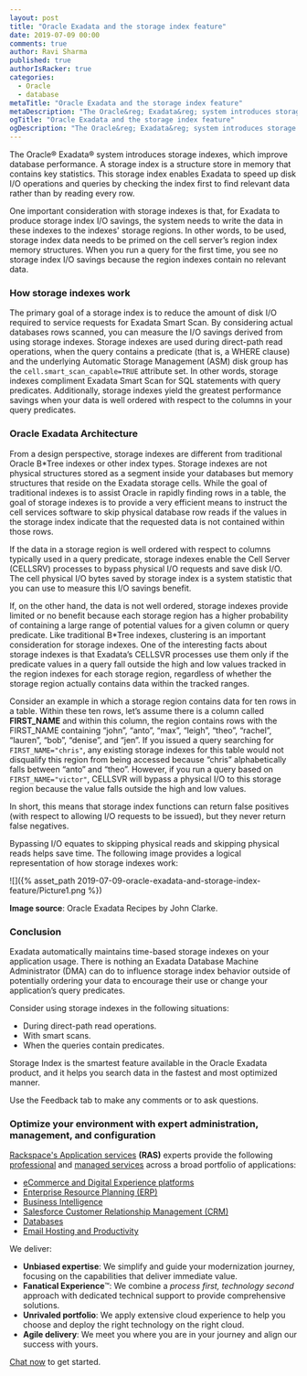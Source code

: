 ```yaml
---
layout: post
title: "Oracle Exadata and the storage index feature"
date: 2019-07-09 00:00
comments: true
author: Ravi Sharma
published: true
authorIsRacker: true
categories:
  - Oracle
  - database
metaTitle: "Oracle Exadata and the storage index feature"
metaDescription: "The Oracle&reg; Exadata&reg; system introduces storage indexes, a unique feature for improving database performance."
ogTitle: "Oracle Exadata and the storage index feature"
ogDescription: "The Oracle&reg; Exadata&reg; system introduces storage indexes, a unique feature for improving database performance."
---
```


The Oracle&reg; Exadata&reg; system introduces storage indexes, which improve database
performance. A storage index is a structure store in memory that contains key
statistics. This storage index enables Exadata to speed up disk I/O operations
and queries by checking the index first to find relevant data rather than by
reading every row.

<!-- more -->

One important consideration with storage indexes is that, for Exadata to produce
storage index I/O savings, the system needs to write the data in these indexes
to the indexes' storage regions. In other words, to be used, storage index data
needs to be primed on the cell server’s region index memory structures. When
you run a query for the first time, you see no storage index I/O savings because
the region indexes contain no relevant data.

### How storage indexes work

The primary goal of a storage index is to reduce the amount of disk I/O required
to service requests for Exadata Smart Scan. By considering actual databases rows
scanned, you can measure the I/O savings derived from using storage indexes.
Storage indexes are used during direct-path read operations, when the query
contains a predicate (that is, a WHERE clause) and the underlying Automatic
Storage Management (ASM) disk group has the `cell.smart_scan_capable=TRUE`
attribute set. In other words, storage indexes compliment Exadata Smart Scan for
SQL statements with query predicates. Additionally, storage indexes yield the
greatest performance savings when your data is well ordered with respect to the
columns in your query predicates.

### Oracle Exadata Architecture

From a design perspective, storage indexes are different from traditional
Oracle B*Tree indexes or other index types. Storage indexes are not
physical structures stored as a segment inside your databases but memory
structures that reside on the Exadata storage cells. While the goal of
traditional indexes is to assist Oracle in rapidly finding rows in a table,
the goal of storage indexes is to provide a very efficient means to instruct
the cell services software to skip physical database row reads if the values
in the storage index indicate that the requested data is not contained within
those rows.

If the data in a storage region is well ordered with respect to columns typically
used in a query predicate, storage indexes enable the Cell Server (CELLSRV)
processes to bypass physical I/O requests and save disk I/O. The cell physical
I/O bytes saved by storage index is a system statistic that you can use to measure
this I/O savings benefit.

If, on the other hand, the data is not well ordered, storage indexes provide
limited or no benefit because each storage region has a higher probability of
containing a large range of potential values for a given column or query
predicate. Like traditional B*Tree indexes, clustering is an important
consideration for storage indexes. One of the interesting facts about storage
indexes is that Exadata’s CELLSVR processes use them only if the predicate values
in a query fall outside the high and low values tracked in the region indexes
for each storage region, regardless of whether the storage region actually
contains data within the tracked ranges.

Consider an example in which a storage region contains data for ten rows in a
table. Within these ten rows, let’s assume there is a column called **FIRST\_NAME**
and within this column, the region contains rows with the FIRST\_NAME containing
“john”, “anto”, “max”, “leigh”, “theo”, “rachel”, “lauren”, “bob”, “denise”,
and “jen”. If you issued a query searching for `FIRST_NAME="chris"`, any existing
storage indexes for this table would not disqualify this region from being accessed
because “chris” alphabetically falls between “anto” and “theo”. However, if you
run a query based on `FIRST_NAME="victor"`, CELLSVR will bypass a physical I/O
to this storage region because the value falls outside the high and low values.

In short, this means that storage index functions can return false positives
(with respect to allowing I/O requests to be issued), but they never return
false negatives.

Bypassing I/O equates to skipping physical reads and skipping physical reads
helps save time. The following image provides a logical representation of how
storage indexes work:

![]({% asset_path 2019-07-09-oracle-exadata-and-storage-index-feature/Picture1.png %})

**Image source**: Oracle Exadata Recipes by John Clarke.

### Conclusion

Exadata automatically maintains time-based storage indexes on your application
usage. There is nothing an Exadata Database Machine Administrator (DMA) can do
to influence storage index behavior outside of potentially ordering your data
to encourage their use or change your application’s query predicates.

Consider using storage indexes in the following situations:

-	During direct-path read operations.
-	With smart scans.
-	When the queries contain predicates.

Storage Index is the smartest feature available in the Oracle Exadata product,
and it helps you search data in the fastest and most optimized manner.

Use the Feedback tab to make any comments or to ask questions.

### Optimize your environment with expert administration, management, and configuration

[Rackspace's Application services](https://www.rackspace.com/application-management/managed-services)
**(RAS)** experts provide the following [professional](https://www.rackspace.com/application-management/professional-services)
and
[managed services](https://www.rackspace.com/application-management/managed-services) across
a broad portfolio of applications:

- [eCommerce and Digital Experience platforms](https://www.rackspace.com/ecommerce-digital-experience)
- [Enterprise Resource Planning (ERP)](https://www.rackspace.com/erp)
- [Business Intelligence](https://www.rackspace.com/business-intelligence)
- [Salesforce Customer Relationship Management (CRM)](https://www.rackspace.com/salesforce-managed-services)
- [Databases](https://www.rackspace.com/dba-services)
- [Email Hosting and Productivity](https://www.rackspace.com/email-hosting)

We deliver:

- **Unbiased expertise**: We simplify and guide your modernization journey,
focusing on the capabilities that deliver immediate value.
- **Fanatical Experience**&trade;: We combine a *process first, technology second*
approach with dedicated technical support to provide comprehensive solutions.
- **Unrivaled portfolio**: We apply extensive cloud experience to help you
choose and deploy the right technology on the right cloud.
- **Agile delivery**: We meet you where you are in your journey and align
our success with yours.

[Chat now](https://www.rackspace.com/#chat) to get started.

